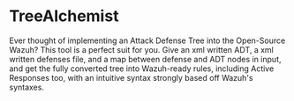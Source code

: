 # TreeAlchemist
 Ever thought of implementing an Attack Defense Tree into the Open-Source Wazuh? This tool is a perfect suit for you. Give an xml written ADT, a xml written defenses file, and a map between defense and ADT nodes in input, and get the fully converted tree into Wazuh-ready rules, including Active Responses too, with an intuitive syntax strongly based off Wazuh's syntaxes.
